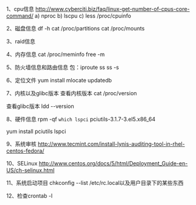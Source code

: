 1、cpu信息
http://www.cyberciti.biz/faq/linux-get-number-of-cpus-core-command/
a) nproc
b) lscpu
c) less /proc/cpuinfo

2、磁盘信息
df -h
cat /proc/partitions
cat /proc/mounts

3、raid信息

4、内存信息
cat /proc/meminfo
free -m

5、防火墙信息和路由信息
包：iproute
ss
ss -s

6、定位文件
yum install mlocate
updatedb

7、内核以及glibc版本
查看内核版本
cat /proc/version

查看glibc版本
ldd --version

8、硬件信息
rpm -qf `which lspci`
pciutils-3.1.7-3.el5.x86_64

yum install pciutils
lspci

9、系统审核
http://www.tecmint.com/install-lynis-auditing-tool-in-rhel-centos-fedora/

10、SELinux
http://www.centos.org/docs/5/html/Deployment_Guide-en-US/ch-selinux.html

11、系统启动项目
chkconfig --list
/etc/rc.local以及用户目录下的某些东西

12、检查crontab -l
